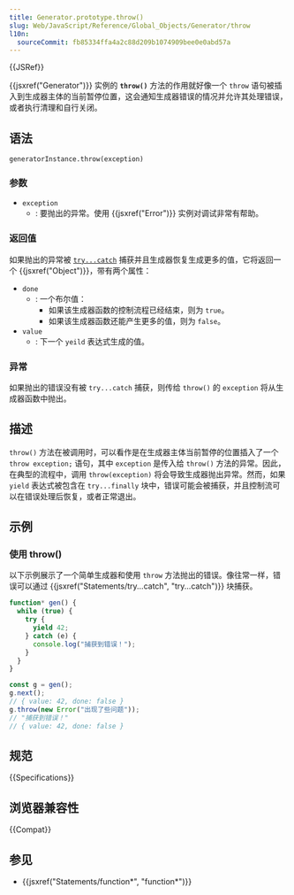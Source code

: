 ```yaml
---
title: Generator.prototype.throw()
slug: Web/JavaScript/Reference/Global_Objects/Generator/throw
l10n:
  sourceCommit: fb85334ffa4a2c88d209b1074909bee0e0abd57a
---
```


{{JSRef}}

{{jsxref("Generator")}} 实例的 **`throw()`** 方法的作用就好像一个 `throw` 语句被插入到生成器主体的当前暂停位置，这会通知生成器错误的情况并允许其处理错误，或者执行清理和自行关闭。

## 语法

<!-- 我们通常不会为 return 添加“generatorInstance”主体。然而，这里是必要的，因为“throw”是一个关键字，所以否则它是无效的语法。 -->

```js-nolint
generatorInstance.throw(exception)
```

### 参数

- `exception`
  - : 要抛出的异常。使用 {{jsxref("Error")}} 实例对调试非常有帮助。

### 返回值

如果抛出的异常被 [`try...catch`](/zh-CN/docs/Web/JavaScript/Reference/Statements/try...catch) 捕获并且生成器恢复生成更多的值，它将返回一个 {{jsxref("Object")}}，带有两个属性：

- `done`
  - : 一个布尔值：
    - 如果该生成器函数的控制流程已经结束，则为 `true`。
    - 如果该生成器函数还能产生更多的值，则为 `false`。
- `value`
  - : 下一个 `yeild` 表达式生成的值。

### 异常

如果抛出的错误没有被 `try...catch` 捕获，则传给 `throw()` 的 `exception` 将从生成器函数中抛出。

## 描述

`throw()` 方法在被调用时，可以看作是在生成器主体当前暂停的位置插入了一个 `throw exception;` 语句，其中 `exception` 是传入给 `throw()` 方法的异常。因此，在典型的流程中，调用 `throw(exception)` 将会导致生成器抛出异常。然而，如果 `yield` 表达式被包含在 `try...finally` 块中，错误可能会被捕获，并且控制流可以在错误处理后恢复，或者正常退出。

## 示例

### 使用 throw()

以下示例展示了一个简单生成器和使用 `throw` 方法抛出的错误。像往常一样，错误可以通过 {{jsxref("Statements/try...catch", "try...catch")}} 块捕获。

```js
function* gen() {
  while (true) {
    try {
      yield 42;
    } catch (e) {
      console.log("捕获到错误！");
    }
  }
}

const g = gen();
g.next();
// { value: 42, done: false }
g.throw(new Error("出现了些问题"));
// "捕获到错误！"
// { value: 42, done: false }
```

## 规范

{{Specifications}}

## 浏览器兼容性

{{Compat}}

## 参见

- {{jsxref("Statements/function*", "function*")}}
